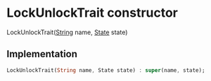 


# LockUnlockTrait constructor







LockUnlockTrait([String](https://api.flutter.dev/flutter/dart-core/String-class.html) name, [State](../../repository_devices_devices_repository/State-class.md) state)





## Implementation

```dart
LockUnlockTrait(String name, State state) : super(name, state);
```







